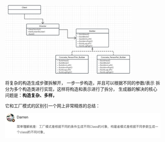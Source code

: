 <img src="../assets/image-20230220234337586.png" alt="image-20230220234337586" style="zoom:40%;" />

将复杂的构造生成步骤拆解开， 一步一步构造，并且可以根据不同的参数/表示 拆分为多个构造类进行实现，这样将构造和表示进行了拆分， 生成器的解决的核心问题是：**构造复杂、多样，**

它和工厂模式的区别引一个网上非常精炼的总结：

![image-20230221194100846](../assets/image-20230221194100846.png)
